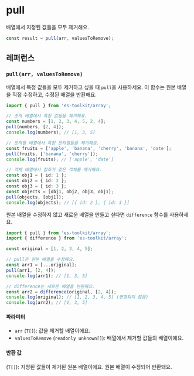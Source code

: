 # pull

배열에서 지정된 값들을 모두 제거해요.

```typescript
const result = pull(arr, valuesToRemove);
```

## 레퍼런스

### `pull(arr, valuesToRemove)`

배열에서 특정 값들을 모두 제거하고 싶을 때 `pull`을 사용하세요. 이 함수는 원본 배열을 직접 수정하고, 수정된 배열을 반환해요.

```typescript
import { pull } from 'es-toolkit/array';

// 숫자 배열에서 특정 값들을 제거해요.
const numbers = [1, 2, 3, 4, 5, 2, 4];
pull(numbers, [2, 4]);
console.log(numbers); // [1, 3, 5]

// 문자열 배열에서 특정 문자열들을 제거해요.
const fruits = ['apple', 'banana', 'cherry', 'banana', 'date'];
pull(fruits, ['banana', 'cherry']);
console.log(fruits); // ['apple', 'date']

// 객체 배열에서 참조가 같은 객체를 제거해요.
const obj1 = { id: 1 };
const obj2 = { id: 2 };
const obj3 = { id: 3 };
const objects = [obj1, obj2, obj3, obj1];
pull(objects, [obj1]);
console.log(objects); // [{ id: 2 }, { id: 3 }]
```

원본 배열을 수정하지 않고 새로운 배열을 만들고 싶다면 `difference` 함수를 사용하세요.

```typescript
import { pull } from 'es-toolkit/array';
import { difference } from 'es-toolkit/array';

const original = [1, 2, 3, 4, 5];

// pull은 원본 배열을 수정해요.
const arr1 = [...original];
pull(arr1, [2, 4]);
console.log(arr1); // [1, 3, 5]

// difference는 새로운 배열을 반환해요.
const arr2 = difference(original, [2, 4]);
console.log(original); // [1, 2, 3, 4, 5] (변경되지 않음)
console.log(arr2); // [1, 3, 5]
```

#### 파라미터

- `arr` (`T[]`): 값을 제거할 배열이에요.
- `valuesToRemove` (`readonly unknown[]`): 배열에서 제거할 값들의 배열이에요.

#### 반환 값

(`T[]`): 지정된 값들이 제거된 원본 배열이에요. 원본 배열이 수정되어 반환돼요.
